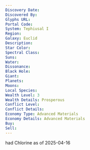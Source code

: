 ```yaml
---
Discovery Date: 
Discovered By:
Glyphs URL:
Portal Code:
System: Tephiusal I
Region: 
Galaxy: Euclid
Description:
Star Color: 
Spectral Class:
Suns:
Water:
Dissonance:
Black Hole:
Giant:
Planets:
Moons:
Local Species:
Wealth Level: 3
Wealth Details: Prosperous
Conflict Level:
Conflict Details:
Economy Type: Advanced Materials
Economy Details: Advanced Materials
Buy:
Sell:
---
```


had Chlorine as of 2025-04-16